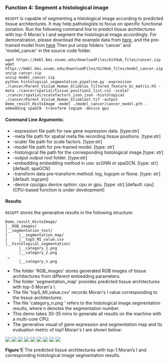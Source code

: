 ### Function 4: Segment a histological image

```RESEPT``` is capable of segmenting a histological image according to predicted tissue architectures. It may help pathologists to focus on specific functional zonation. Run the following command line to predict tissue architectures with top-5 Moran's I and segment the histological image accordingly. For demonstration, please download the example data from [here](https://bmbl.bmi.osumc.edu/downloadFiles/GitHub_files/cancer.zip), and the pre-trained model from [here](https://bmbl.bmi.osumc.edu/downloadFiles/GitHub_files/model_cancer.zip) Then put unzip folders 'cancer' and 'model_cancer' in the source code folder.

```
wget https://bmbl.bmi.osumc.edu/downloadFiles/GitHub_files/cancer.zip
wget https://bmbl.bmi.osumc.edu/downloadFiles/GitHub_files/model_cancer.zip
unzip cancer.zip
unzip model_cancer.zip
python histological_segmentation_pipeline.py -expression ./cancer/Parent_Visium_Human_Glioblas_filtered_feature_bc_matrix.h5 -meta ./cancer/spatial/tissue_positions_list.csv -scaler ./cancer/spatial/scalefactors_json.json -histological ./cancer/Parent_Visium_Human_Glioblast.tif -output Demo_result_HistoImage -model ./model_cancer/cancer_model.pth -embedding spaGCN -transform logcpm -device gpu
```

#### Command Line Arguments:

*	-expression file path for raw gene expression data. [type:str]
*	-meta file path for spatial meta file recording tissue positions. [type:str]
*	-scaler file path for scale factors. [type:str]
*	-model file path for pre-trained model. [type: str]
*	-histological file path for the corresponding histological image.[type: str]
*	-output output root folder. [type:str]
*	-embedding embedding method in use: scGNN or spaGCN. [type: str] [default: spaGCN]
*	-transform data pre-transform method: log, logcpm or None. [type: str] [default: logcpm]
*	-device cpu/gpu device option: cpu or gpu. [type: str] [default: cpu] (CPU-based function is under development)

#### Results

 ```RESEPT``` stores the generative results in the following structure:

   ```
   Demo_result_HistoImage/
   |__RGB_images/
   |__segmentation_test/
   |     |__segmentation_map/
   |     |__top5_MI_value.csv
   |__histological_segmentation/
         |__category_1.png
         |__category_2.png
	…
         |__category_n.png
   ```

*	The folder 'RGB_images' stores generated RGB images of tissue architectures from different embedding parameters. 
*	The folder 'segmentation_map' provides predicted tissue architectures with top-5 Moran's I.
*	The file 'top5_MI_value.csv' records Moran's I value corresponding to the tissue architectures.
*	The file 'category_n.png ' refers to the histological image segmentation results, where n denotes the segmentation number.
*	This demo takes 30-35 mins to generate all results on the machine with a multi-core CPU.
*	The generative visual of gene expression and segmentation map and its evaluation metric of top1 Moran's I are shown below:

![](./pic/Segment_histological_1.png) ![](./pic/Segment_histological_2.png)
![](./pic/optical_segmentation/category_1.png) ![](./pic/optical_segmentation/category_2.png)
![](./pic/optical_segmentation/category_3.png) ![](./pic/optical_segmentation/category_4.png)
![](./pic/optical_segmentation/category_5.png) ![](./pic/optical_segmentation/category_6.png)
![](./pic/optical_segmentation/category_7.png)  

**Figure 1**| The predicted tissue architectures with top-1 Moran’s I and corresponding histological image segmentation results.
